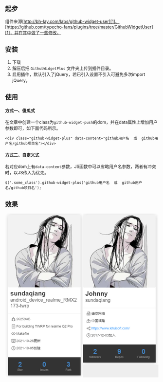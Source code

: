 ## 起步
组件来源[http://bh-lay.com/labs/github-widget-user][1]、[https://github.com/typecho-fans/plugins/tree/master/GithubWidgetUser][1]，并在其中做了一些修改。

## 安装
 1. 下载
 2. 解压后把 `GithubWidgetPlus` 文件夹上传到插件目录。
 3. 启用插件，默认引入了jQuery，若已引入设置不引入可避免多次import jQuery。


<!--more-->


## 使用
#### 方式一、傻瓜式
在文章中创建一个class为`github-widget-push`的dom，并在data属性上增加用户参数即可，如下面代码所示。
```
<div class="github-widget-plus" data-content="github用户名  或  github用户名/github项目名"></div>
```
#### 方式二、自定义式
若对应dom上有`data-content`参数，JS函数中可以省略用户名参数，两者有冲突时，以JS传入为优先。
```
$('.some_class').github-widget-plus('github用户名  或  github用户名/github项目名');
```
## 效果

![效果展示][3]


  [1]: http://bh-lay.com/labs/github-widget-user
  [2]: https://github.com/typecho-fans/plugins/tree/master/GithubWidgetUser
  [3]: https://raw.githubusercontent.com/sundaqiang/GithubWidgetPlus/main/demo.jpg
